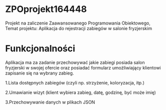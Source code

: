 # ZPOprojekt164448
Projekt na zaliczenie Zaawansowanego Programowania Obiektowego, Temat projektu: Aplikacja do rejestracji zabiegów w salonie fryzjerskim

# Funkcjonalności
Aplikacja ma za zadanie przechowywać jakie zabiegi posiada salon fryzjerski w swojej ofercie oraz posiadać formularz umożliwiający klientowi zapisanie się na wybrany zabieg.

1.Lista dostępnych zabiegów (czyli np. strzyżenie, koloryzacja, itp.)

2.Umawianie wizyt (klient wybiera zabieg, datę, godzinę, być może imię)

3.Przechowywanie danych w plikach JSON
